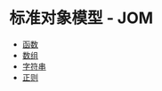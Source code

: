 # 标准对象模型 - JOM

* [函数](jom_function.md)
* [数组](jom_array.md)
* [字符串](jom_string.md)
* [正则](jom_regexp.md)
